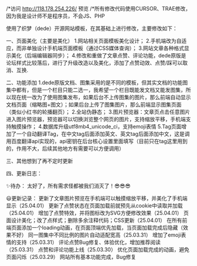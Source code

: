 /*访问  http://118.178.254.226/  预览
/*所有修改代码使用CURSOR、TRAE修改，因为我是设计师不是程序员，不会JS、PHP

使用了织梦（dede）开源网站模板，在其基础上进行修改，主要修改如下：

一、页面美化（主要是美化）
1.网站相关页面模板美化设计；
2.手机端改为自适应，而非单独设计手机端页面模板（通过CSS媒体查询）；
3.网站文章各种格式显示美化（后端编辑器同步）；
4.修改和重做了文章点赞、评论功能，dede原版是论坛样式比较落后，进行了升级改造以及美化，添加了点赞动效、点赞/踩可以取消、互换.

二、功能添加
1.dede原版文档、图集采用的是不同的模板，但其实文档的功能图集中都有，但是一个栏目只能二选一，我希望一个栏目既能发文档又能发图集，所以现在统一改为了使用图集发布，如果后台不上传图集的图片，那么前端自动显示文档页面（缩略图+图文）；如果后台上传了图集图片，那么前端显示图集页面（类似小红书的轮播翻页）；
2.全站伪静态；
3.图片预览器：文章页点击任意图片进入图片预览器，预览器可以切换浏览整个网页的图片，支持缩放平移，手机端支持触摸操作；
4.数据库升级utf8mb4_unicode_ci，支持emoji表情
5.Tag页面增加了一个自动翻译Tag，在中文tag后面添加英文、英文tag后面添加中文，这是调用百度翻译api实现的，api密钥在后台核心设置里面填写（目前只在tag这里用到的，作用不大，后续其他地方有需要可以方便调用）

三、其他想到了再不定时更新

四、更新日志：

✨待办：
  太好了，所有需求怪都被我们消灭了！😎😎😎

😃更新记录：
  更新了文章图片预览在手机端可以触摸缩放平移，并美化了手机端显示（25.04.01）
  更新了点赞状态在页面加载前就预先从cookie中读取并加载（25.04.01）
  增加了点赞特效，并将图标改为SVG方便修改效果（25.04.01）
  页面设计美化；改了点样式；删除多余注释代码；CSS更新（25.04.01）
  在所有前端页面添加一个loading动画，在页面顶端优先加载，当页面加载完成后隐藏（效果不好）
  同一图集中不同比例的图片自动适配宽高（25.03.31）
  增加了emoji表情的支持（25.03.31）
  评论点赞Bug修复、体验优化，增加推荐阅读（25.03.31）
  点赞和评论功能上线（25.03.30）
  优化页面加载完成的动画，避免页面闪烁（25.03.29）
  网站所有基本功能完成，Bug修复
